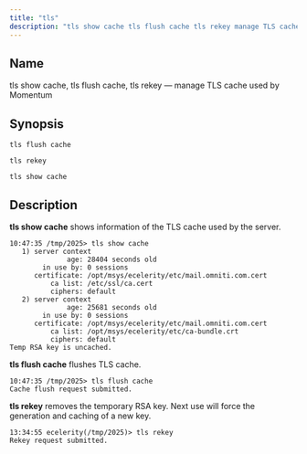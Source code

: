 ```yaml
---
title: "tls"
description: "tls show cache tls flush cache tls rekey manage TLS cache used by Momentum tls flush cache tls rekey tls show cache tls show cache shows information of the TLS cache used by the server tls flush cache flushes TLS cache tls rekey removes the temporary RSA key Next use..."
---
```


<a name="console_commands.tls"></a> 
## Name

tls show cache, tls flush cache, tls rekey — manage TLS cache used by Momentum

## Synopsis

`tls flush cache`

`tls rekey`

`tls show cache`

<a name="idp16516096"></a> 
## Description

**tls show cache**            shows information of the TLS cache used by the server.

```
10:47:35 /tmp/2025> tls show cache
   1) server context
              age: 28404 seconds old
        in use by: 0 sessions
      certificate: /opt/msys/ecelerity/etc/mail.omniti.com.cert
          ca list: /etc/ssl/ca.cert
          ciphers: default
   2) server context
              age: 25681 seconds old
        in use by: 0 sessions
      certificate: /opt/msys/ecelerity/etc/mail.omniti.com.cert
          ca list: /opt/msys/ecelerity/etc/ca-bundle.crt
          ciphers: default
Temp RSA key is uncached.
```

**tls flush cache**             flushes TLS cache.

```
10:47:35 /tmp/2025> tls flush cache
Cache flush request submitted.
```

**tls rekey**       removes the temporary RSA key. Next use will force the generation and caching of a new key.

```
13:34:55 ecelerity(/tmp/2025)> tls rekey
Rekey request submitted.
```